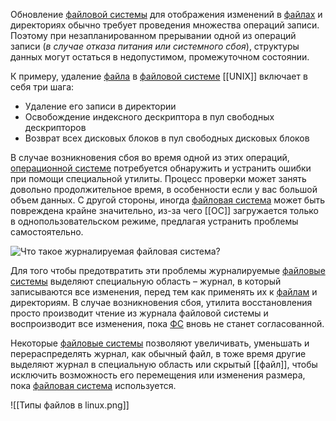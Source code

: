 Обновление [файловой системы](Что%20такое%20ФС.md) для отображения изменений в [файлах](файл) и директориях обычно требует проведения множества операций записи. Поэтому при незапланированном прерывании одной из операций записи (_в случае отказа питания или системного сбоя_), структуры данных могут остаться в недопустимом, промежуточном состоянии.

К примеру, удаление [файла](файл) в [файловой системе](Что%20такое%20ФС.md) [[UNIX]] включает в себя три шага:

-   Удаление его записи в директории
-   Освобождение индексного дескриптора в пул свободных дескрипторов
-   Возврат всех дисковых блоков в пул свободных дисковых блоков

В случае возникновения сбоя во время одной из этих операций, [операционной системе](ОС.md) потребуется обнаружить и устранить ошибки при помощи специальной утилиты. Процесс проверки может занять довольно продолжительное время, в особенности если у вас большой объем данных. С другой стороны, иногда [файловая система](Что%20такое%20ФС.md) может быть повреждена крайне значительно, из-за чего [[ОС]] загружается только в однопользовательском режиме, предлагая устранить проблемы самостоятельно.

![Что такое журналируемая файловая система?](https://avatars.mds.yandex.net/get-zen_doc/1705407/pub_5e78782438319e230cc31107_5e7879d6dacda539a4a57396/scale_1200)

Для того чтобы предотвратить эти проблемы журналируемые [файловые системы](Что%20такое%20ФС.md) выделяют специальную область – журнал, в который записываются все изменения, перед тем как применять их к [файлам](файл) и директориям. В случае возникновения сбоя, утилита восстановления просто производит чтение из журнала файловой системы и воспроизводит все изменения, пока [ФС](Что%20такое%20ФС.md) вновь не станет согласованной.

Некоторые [файловые системы](Что%20такое%20ФС.md) позволяют увеличивать, уменьшать и перераспределять журнал, как обычный файл, в тоже время другие выделяют журнал в специальную область или скрытый [[файл]], чтобы исключить возможность его перемещения или изменения размера, пока [файловая система](Что%20такое%20ФС.md) используется.

![[Типы файлов в linux.png]]